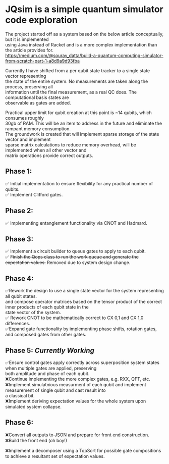 # JQsim is a simple quantum simulator code exploration

The project started off as a system based on the below article conceptually, but it is implemented  
using Java instead of Racket and is a more complex implementation than the article provides for.  
https://medium.com/@sourav_datta/build-a-quantum-computing-simulator-from-scratch-part-1-a8d9a9d93fba

Currently I have shifted from a per qubit state tracker to a single state vector representing  
the state of the entire system. No measurements are taken along the process, preserving all  
information until the final measurement, as a real QC does. The computational basis states are  
observable as gates are added.

Practical upper limit for qubit creation at this point is ~14 qubits, which consumes roughly  
30gb of RAM. This will be an item to address in the future and eliminate the rampant memory consumption.  
The groundwork is created that will implement sparse storage of the state vector and implement  
sparse matrix calculations to reduce memory overhead, will be implemented when all other vector and  
matrix operations provide correct outputs.

## Phase 1:
&#x2705; Initial implementation to ensure flexibility for any practical number of qubits.  
&#x2705; Implement Clifford gates. 	

## Phase 2:
&#x2705; Implementing entanglement functionality via CNOT and Hadmard.

## Phase 3: 
&#x2705; Implement a circuit builder to queue gates to apply to each qubit.   
&#x2705; ~~Finish the Qops class to run the work queue and generate the expectation values.~~  Removed due to system design change.  

## Phase 4:  
&#x2705;Rework the design to use a single state vector for the system representing all qubit states.  
and compose operator matrices based on the tensor product of the correct inner products of each qubit state in the  
state vector of the system.  
&#x2705; Rework CNOT to be mathematically correct to CX 0,1 and CX 1,0 differences.  
&#x2705;Expand gate functionality by implementing phase shifts, rotation gates, and composed gates from other gates.  

## Phase 5: ***Currently Working***
&#x2705;Ensure control gates apply correctly across superposition system states when multiple gates are applied, preserving  
both amplitude and phase of each qubit.    
&#x274C;Continue implementing the more complex gates, e.g. RXX, QFT, etc.  
&#x274C;Implement simulatnious measurment of each qubit and implement measurement of single qubit and cast result into  
a classical bit.  
&#x274C;Implement deriving expectation values for the whole system upon simulated system collapse.

## Phase 6:
&#x274C;Convert all outputs to JSON and prepare for front end construction.  
&#x274C;Build the front end (oh boy!)

&#x274C;Implement a decomposer using a TopSort for possible gate compositions to achieve a resultant set of expectation values.
